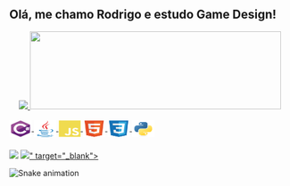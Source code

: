 ## Olá, me chamo Rodrigo e estudo Game Design!
<div align="center">
  <a href="https://github.com/digoha">
  <img height="140em" src="https://github-readme-stats.vercel.app/api?username=digoha&show_icons=true&theme=dracula&include_all_commits=true&count_private=true"/>
  <img height="140em" width="450em" src="https://github-readme-stats.vercel.app/api/top-langs/?username=digoha&layout=compact&langs_count=7&theme=dracula"/>
</div>
<div style="display: inline_block"><br>
  <img align="center" alt="Digo-Csharp" height="30" width="40" src="https://raw.githubusercontent.com/devicons/devicon/master/icons/csharp/csharp-original.svg">
  <img align="center" alt="Digo-Java" height="30" width="40" src="https://raw.githubusercontent.com/devicons/devicon/master/icons/java/java-original.svg">
  <img align="center" alt="Digo-Js" height="30" width="40" src="https://raw.githubusercontent.com/devicons/devicon/master/icons/javascript/javascript-plain.svg">
  <img align="center" alt="Digo-HTML" height="30" width="40" src="https://raw.githubusercontent.com/devicons/devicon/master/icons/html5/html5-original.svg">
  <img align="center" alt="Digo-CSS" height="30" width="40" src="https://raw.githubusercontent.com/devicons/devicon/master/icons/css3/css3-original.svg">
  <img align="center" alt="Digo-Python" height="30" width="40" src="https://raw.githubusercontent.com/devicons/devicon/master/icons/python/python-original.svg">
</div>

  ###
  
<div>
  <a href="https://instagram.com/digoha" target="_blank"><img src="https://img.shields.io/badge/-Instagram-%23E4405F?style=for-the-badge&logo=instagram&logoColor=white" target="_blank"></a>
  <a href="https://www.linkedin.com/in/rodrigoha/" target="_blank"><img src="<svg role="img" viewBox="0 0 24 24" xmlns="http://www.w3.org/2000/svg"><title>Linktree</title><path d="m13.73635 5.85251 4.00467-4.11665 2.3248 2.3808-4.20064 4.00466h5.9085v3.30473h-5.9365l4.22865 4.10766-2.3248 2.3338L12.0005 12.099l-5.74052 5.76852-2.3248-2.3248 4.22864-4.10766h-5.9375V8.12132h5.9085L3.93417 4.11666l2.3248-2.3808 4.00468 4.11665V0h3.4727zm-3.4727 10.30614h3.4727V24h-3.4727z"/></svg>" target="_blank"></a>
  <a href="https://linktr.ee/digoha" target="_blank"><img src="" target="_blank"></a>
  
  
  
  ![Snake animation](https://github.com/devemdobro/devemdobro/blob/output/github-contribution-grid-snake.svg)
</div>
